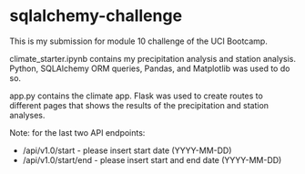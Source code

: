 # sqlalchemy-challenge

This is my submission for module 10 challenge of the UCI Bootcamp. 

climate_starter.ipynb contains my precipitation analysis and station analysis. Python, SQLAlchemy ORM queries, Pandas, and Matplotlib was used to do so. 

app.py contains the climate app. Flask was used to create routes to different pages that shows the results of the precipitation and station analyses. 

Note: for the last two API endpoints:
- /api/v1.0/start - please insert start date (YYYY-MM-DD)
- /api/v1.0/start/end - please insert start and end date (YYYY-MM-DD)